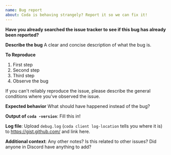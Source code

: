 ```yaml
---
name: Bug report
about: Coda is behaving strangely? Report it so we can fix it!
---
```


**Have you already searched the issue tracker to see if this bug has already
been reported?**

**Describe the bug**
A clear and concise description of what the bug is.

**To Reproduce**
1. First step
2. Second step
3. Third step
4. Observe the bug

If you can't reliably reproduce the issue, please describe the general
conditions where you've observed the issue.

**Expected behavior**
What should have happened instead of the bug?

**Output of `coda -version`**: Fill this in!

**Log file**: Upload `debug.log` (`coda client log-location` tells you where it is) to https://gist.github.com/ and link here.

**Additional context**: Any other notes? Is this related to other issues? Did
anyone in Discord have anything to add?
